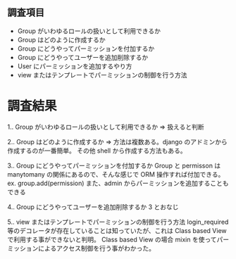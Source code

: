 ## 調査項目

- Group がいわゆるロールの扱いとして利用できるか
- Group はどのように作成するか
- Group にどうやってパーミッションを付加するか
- Group にどうやってユーザーを追加削除するか
- User にパーミッションを追加するやり方
- view またはテンプレートでパーミッションの制御を行う方法

# 調査結果

1.. Group がいわゆるロールの扱いとして利用できるか
=> 扱えると判断

2.. Group はどのように作成するか
=> 方法は複数ある。django のアドミンから作成するのが一番簡単。
その他 shell から作成する方法もある。

3.. Group にどうやってパーミッションを付加するか
Group と permisson は manytomany の関係にあるので、そんな感じで ORM 操作すれば付加できる。
ex. group.add(permission)
また、admin からパーミッションを追加することもできる

4.. Group にどうやってユーザーを追加削除するか
3 とおなじ

5.. view またはテンプレートでパーミッションの制御を行う方法
login_required 等のデコレータが存在していることは知っていたが、これは Class based View
で利用する事ができないと判明。
Class based View の場合 mixin を使ってパーミッションによるアクセス制御を行う事がわかった。
